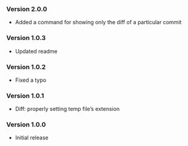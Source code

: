 ### Version 2.0.0
- Added a command for showing only the diff of a particular commit

### Version 1.0.3
- Updated readme

### Version 1.0.2
- Fixed a typo

### Version 1.0.1
- Diff: properly setting temp file’s extension

### Version 1.0.0
- Initial release
